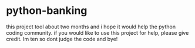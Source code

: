 # python-banking
this project tool about two months and i hope it would help the python coding community. if you would like to use this project for help, please give credit. Im ten so dont judge the code and bye! 
